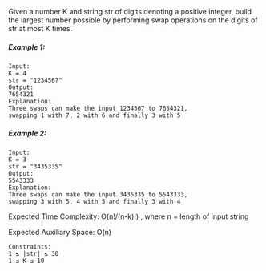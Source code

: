 Given a number K and string str of digits denoting a positive integer, build the largest number possible by performing swap operations on the digits of str at most K times.

##### Example 1:

```
Input:
K = 4
str = "1234567"
Output:
7654321
Explanation:
Three swaps can make the input 1234567 to 7654321, 
swapping 1 with 7, 2 with 6 and finally 3 with 5
```

##### Example 2:

```
Input:
K = 3
str = "3435335"
Output:
5543333
Explanation:
Three swaps can make the input 3435335 to 5543333, 
swapping 3 with 5, 4 with 5 and finally 3 with 4
```

 

Expected Time Complexity: O(n!/(n-k)!) , where n = length of input string

Expected Auxiliary Space: O(n)

```
Constraints:
1 ≤ |str| ≤ 30
1 ≤ K ≤ 10
```

